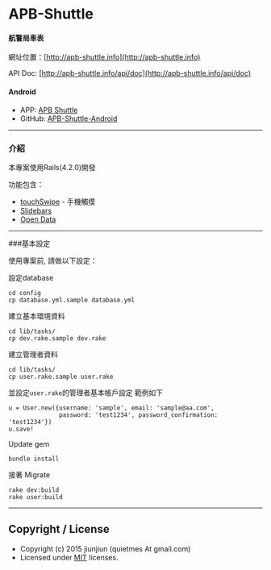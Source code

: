 # APB-Shuttle
#### 航警局車表
網址位置：[http://apb-shuttle.info](http://apb-shuttle.info)

API Doc: [http://apb-shuttle.info/api/doc](http://apb-shuttle.info/api/doc)

#### Android
* APP: [APB Shuttle](https://play.google.com/store/apps/details?id=tw.jiunjiun.apb.shuttle)
* GitHub: [APB-Shuttle-Android](https://github.com/jiunjiun/APB-Shuttle-Android)

---
### 介紹

本專案使用Rails(4.2.0)開發

功能包含：

* [touchSwipe](http://labs.rampinteractive.co.uk/touchSwipe/demos/) - 手機觸摸
* [Slidebars](http://plugins.adchsm.me/slidebars/)
* [Open Data](https://apb-shuttle.info/doc/api)


---
###基本設定

使用專案前, 請做以下設定：

設定database

```
cd config
cp database.yml.sample database.yml
```

建立基本環境資料

```
cd lib/tasks/
cp dev.rake.sample dev.rake
```

建立管理者資料

```
cd lib/tasks/
cp user.rake.sample user.rake
```
並設定`user.rake`的管理者基本帳戶設定 範例如下

```
u = User.new({username: 'sample', email: 'sample@aa.com',
              password: 'test1234', password_confirmation: 'test1234'})
u.save!
```
Update gem

```
bundle install
```
接著 Migrate

```
rake dev:build
rake user:build
```

---


## Copyright / License
* Copyright (c) 2015 jiunjiun (quietmes At gmail.com)
* Licensed under [MIT](https://github.com/jiunjiun/apb-shuttle/blob/master/LICENSE) licenses.

